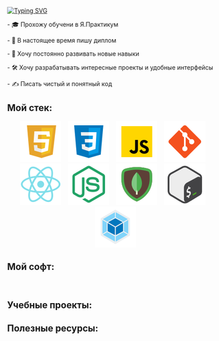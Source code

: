 <!-- <h1>Всем привет, меня зовут Дмитрий 👋</h1> -->

<a href="https://git.io/typing-svg"><img src="https://readme-typing-svg.herokuapp.com?font=Fira+Code&weight=500&size=25&duration=4000&pause=500&center=true&vCenter=true&multiline=true&repeat=false&width=550&lines=%D0%92%D1%81%D0%B5%D0%BC+%D0%BF%D1%80%D0%B8%D0%B2%D0%B5%D1%82%2C+%D0%9C%D0%B5%D0%BD%D1%8F+%D0%B7%D0%BE%D0%B2%D1%83%D1%82+%D0%94%D0%BC%D0%B8%D1%82%D1%80%D0%B8%D0%B9++%F0%9F%91%8B" alt="Typing SVG" /></a>

<p>- 🎓 Прохожу обучени в Я.Практикум</p>
<p>- 📜 В настоящее время пишу диплом</p>
<p>- 🚀 Хочу постоянно развивать новые навыки</p>
<p>- 🛠️ Хочу разрабатывать интересные проекты и удобные интерфейсы</p>
<p>- ✍️ Писать чистый и понятный код</p>

<h2>Мой стек:</h2>
<!-- Stack icons section -->
<p align="center">
<img src="./src/images/icons8-html-5-48.svg" alt="HTML" title="HTML" />
&#8287;&#8287;
<!-- CCS -->
<img src="./src/images/icons8-css3-48.svg" alt="CCS" title="CCS" />
&#8287;&#8287;
<!-- JavaScript -->
<img src="./src/images/icons8-javascript-48.svg" alt="JavaScript" title="JavaScript" />
&#8287;&#8287;
<!-- GIT -->
<img src="./src/images/icons8-git-48.svg" alt="GIT" title="GIT" />
&#8287;&#8287;
<!-- React -->
<img src="./src/images/icons8-react-native-48.svg" alt="React" title="React" />
&#8287;&#8287;
<!-- Node.js -->
<img src="./src/images/icons8-node-js-48.svg" alt="Node.js" title="Node.js" />
&#8287;&#8287;
<!-- MongoDB -->
<img src="./src/images/icons8-mongodb-48.svg" alt="MongoDB" title="MongoDB" />
&#8287;&#8287;
<!-- Bash -->
<img src="./src/images/icons8-bash-48.svg" alt="Bash" title="Bash" />
&#8287;&#8287;
<!-- Webpack -->
<img src="./src/images/icons8-webpack-48.svg" alt="Webpack" title="Webpack" />

</p>

## Мой софт:

<!-- Soft icons section -->
<p align="center">
<!-- VSCode -->
<img src="./src/images" alt="" title="" />
<!--  -->
<!--  -->
<!-- Notion -->
<img src="./src/images" alt="" title="" />
</p>

## Учебные проекты:

## Полезные ресурсы:

<p align="center">
<a href="https://stackoverflow.com/"><img src="./src/images" alt="" title="" /></a>
<a href="https://github.com/"><a>
<a href=""><a>
<a href=""><a>
<a href=""><a>
<a href=""><a>
<a href=""><a>
<a href="https://learn.javascript.ru/"><img src="./src/images" alt="" title="" /><a>
</p>

<!--
**TokmakDA/TokmakDA** is a ✨ _special_ ✨ repository because its `README.md` (this file) appears on your GitHub profile.

Here are some ideas to get you started:

- 🔭 I’m currently working on ...
- 🌱 I’m currently learning ...
- 👯 I’m looking to collaborate on ...
- 🤔 I’m looking for help with ...
- 💬 Ask me about ...
- 📫 How to reach me: ...
- 😄 Pronouns: ...
- ⚡ Fun fact: ...
-->
